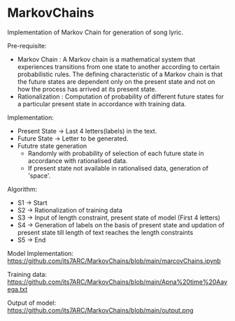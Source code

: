 # MarkovChains
Implementation of Markov Chain for generation of song lyric.

Pre-requisite:
  - Markov Chain : A Markov chain is a mathematical system that experiences transitions from one state to another according to certain probabilistic rules. The defining characteristic of a Markov chain is that the future states are dependent only on the present state and not on how the process has arrived at its present state.
   - Rationalization : Computation of probability of different future states for a particular present state in accordance with training data.
  
Implementation:
  - Present State -> Last 4 letters(labels) in the text.
  - Future State -> Letter to be generated.
  - Fututre state generation
    - Randomly with probability of selection of each future state in accordance with rationalised data.
    - If present state not available in rationalised data, generation of 'space'.
  
Algorithm:
  - S1 -> Start
  - S2 -> Rationalization of training data
  - S3 -> Input of length constraint, present state of model (First 4 letters)
  - S4 -> Generation of labels on the basis of present state and updation of present state till length of text reaches the length constraints
  - S5 -> End
  
  Model Implementation: https://github.com/its7ARC/MarkovChains/blob/main/marcovChains.ipynb
  
  Training data: https://github.com/its7ARC/MarkovChains/blob/main/Apna%20time%20Aayega.txt
  
  Output of model: https://github.com/its7ARC/MarkovChains/blob/main/output.png
  
  
